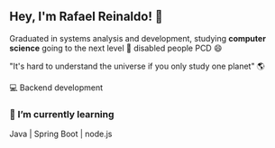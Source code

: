 ## Hey,  I'm Rafael Reinaldo! :wave:

Graduated in systems analysis and development, studying **computer science**
going to the next level  :rocket:
disabled people  PCD :smile:

"It's hard to understand the universe if you only study one planet" :earth_americas:

:computer: Backend development 
### 🌱 I’m currently learning
Java | Spring Boot | node.js
